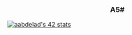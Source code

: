 <div>
<h3 style = "text-align:center;">A5#</h3>
</div>

[![aabdelad's 42 stats](https://badge.mediaplus.ma/landscapes/aabdelad)](https://github.com/oakoudad/badge42)



